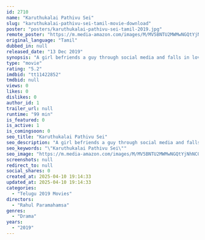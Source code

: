 ```yaml
---
id: 2710
name: "Karuthukalai Pathivu Sei"
slug: "karuthukalai-pathivu-sei-tamil-movie-download"
poster: "posters/karuthukalai-pathivu-sei-tamil-2019.jpg"
remote_poster: "https://m.media-amazon.com/images/M/MV5BNTU2MWMwNGQtYjNhNC00YTZkLWEyYWUtYTQ0ZDJkYTRmNzAyXkEyXkFqcGdeQXVyMTEwOTI0MzQz._V1_SX300.jpg"
original_language: "Tamil"
dubbed_in: null
released_date: "13 Dec 2019"
synopsis: "A girl befriends a guy through social media and falls in love with him. She travels to Chennai to be with him and quickly realizes the trap laid for her. This story revolves around social media exploitation and how a single girl f..."
type: "movie"
rating: "5.2"
imdbid: "tt11422852"
tmdbid: null
views: 0
likes: 0
dislikes: 0
author_id: 1
trailer_url: null
runtime: "99 min"
is_featured: 0
is_active: 1
is_comingsoon: 0
seo_title: "Karuthukalai Pathivu Sei"
seo_description: "A girl befriends a guy through social media and falls in love with him. She travels to Chennai to be with him and quickly realizes the trap laid for her. This story revolves around social media exploitation and how a single girl f..."
seo_keywords: "\"Karuthukalai Pathivu Sei\""
seo_image: "https://m.media-amazon.com/images/M/MV5BNTU2MWMwNGQtYjNhNC00YTZkLWEyYWUtYTQ0ZDJkYTRmNzAyXkEyXkFqcGdeQXVyMTEwOTI0MzQz._V1_SX300.jpg"
screenshots: null
redirect_to: null
social_shares: 0
created_at: 2025-04-10 19:14:33
updated_at: 2025-04-10 19:14:33
categories:
  - "Telugu 2019 Movies"
directors:
  - "Rahul Paramahamsa"
genres:
  - "Drama"
years:
  - "2019"
---
```

